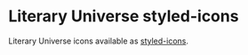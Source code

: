 # Literary Universe styled-icons

Literary Universe icons available as [styled-icons](https://styled-icons.dev/).

